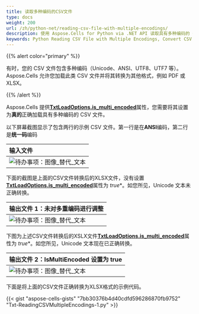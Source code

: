 ```yaml
---
title: 读取多种编码的CSV文件
type: docs
weight: 200
url: /zh/python-net/reading-csv-file-with-multiple-encodings/
description: 使用 Aspose.Cells for Python via .NET API 读取具有多种编码的 CSV 文件。
keywords: Python Reading CSV File with Multiple Encodings, Convert CSV File with Multiple Encodings to Excel in Python via NET, Python convert CSV File with Multiple Encodings to xlsx, Load CSV File with Multiple Encodings to Excel file.
---
```

{{% alert color="primary" %}}

有时，您的 CSV 文件包含多种编码（Unicode、ANSI、UTF8、UTF7 等）。 Aspose.Cells 允许您加载此类 CSV 文件并将其转换为其他格式，例如 PDF 或 XLSX。

{{% /alert %}}

 Aspose.Cells 提供[**TxtLoadOptions.is_multi_encoded**](https://reference.aspose.com/cells/python-net/aspose.cells/txtloadoptions/is_multi_encoded/)属性，您需要将其设置为**真的**正确加载具有多种编码的 CSV 文件。

以下屏幕截图显示了包含两行的示例 CSV 文件。第一行是在**ANSI**编码，第二行是**统一码**编码

|**输入文件**|
| :- |
|![待办事项：图像_替代_文本](reading-csv-file-with-multiple-encodings_1.png)|

下面的截图是上面的CSV文件转换后的XLSX文件，没有设置[**TxtLoadOptions.is_multi_encoded**](https://reference.aspose.com/cells/python-net/aspose.cells/txtloadoptions/is_multi_encoded/)属性为 *true**。如您所见，Unicode 文本未正确转换。

|**输出文件 1：未对多重编码进行调整**|
| :- |
|![待办事项：图像_替代_文本](reading-csv-file-with-multiple-encodings_2.png)|

下图为上述CSV文件转换后的XSLX文件[**TxtLoadOptions.is_multi_encoded**](https://reference.aspose.com/cells/python-net/aspose.cells/txtloadoptions/is_multi_encoded/)属性为 *true**。如您所见，Unicode 文本现在已正确转换。

|**输出文件 2：IsMultiEncoded 设置为 true**|
| :- |
|![待办事项：图像_替代_文本](reading-csv-file-with-multiple-encodings_3.png)|

下面是将上面的CSV文件正确转换为XLSX格式的示例代码。

{{< gist "aspose-cells-gists" "7bb30376b4d40cdfd596286870fb9752" "Txt-ReadingCSVMultipleEncodings-1.py" >}}
